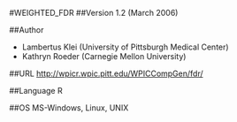 #WEIGHTED_FDR
##Version
1.2 (March 2006)

##Author
* Lambertus Klei (University of Pittsburgh Medical Center)
* Kathryn Roeder (Carnegie Mellon University)

##URL
http://wpicr.wpic.pitt.edu/WPICCompGen/fdr/

##Language
R

##OS
MS-Windows, Linux, UNIX

